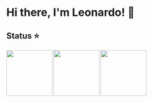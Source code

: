 # Hi there, I'm Leonardo! 👋

## Status ⭐
<img align=left height='120px'  src = 'https://github-readme-stats.vercel.app/api?username=leonardo029&theme=tokyonight&show_icons=true&hide_border=false&count_private=false'>

<img align=left height='120px'  src = 'https://github-readme-streak-stats.herokuapp.com/?user=leonardo029&theme=tokyonight&hide_border=true'>

<img align=left height='120px'  src = 'https://github-readme-stats.vercel.app/api/top-langs/?username=leonardo029&theme=tokyonight&show_icons=true&hide_border=true&layout=compact'>
